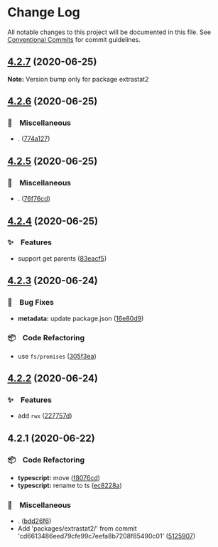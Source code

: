 # Change Log

All notable changes to this project will be documented in this file.
See [Conventional Commits](https://conventionalcommits.org) for commit guidelines.

## [4.2.7](https://github.com/bluelovers/ws-iconv/compare/extrastat2@4.2.6...extrastat2@4.2.7) (2020-06-25)

**Note:** Version bump only for package extrastat2





## [4.2.6](https://github.com/bluelovers/ws-iconv/compare/extrastat2@4.2.5...extrastat2@4.2.6) (2020-06-25)


### 🔖　Miscellaneous

* . ([774a127](https://github.com/bluelovers/ws-iconv/commit/774a127c7a8c36f9666d5cd1c0ccf5afb9ef2597))





## [4.2.5](https://github.com/bluelovers/ws-iconv/compare/extrastat2@4.2.4...extrastat2@4.2.5) (2020-06-25)


### 🔖　Miscellaneous

* . ([76f76cd](https://github.com/bluelovers/ws-iconv/commit/76f76cd12c3f89390515b1e33e9291b84faf433a))





## [4.2.4](https://github.com/bluelovers/ws-iconv/compare/extrastat2@4.2.3...extrastat2@4.2.4) (2020-06-25)


### ✨　Features

* support get parents ([83eacf5](https://github.com/bluelovers/ws-iconv/commit/83eacf5871a4cb2e2d62f0ba82eb2f41720e0776))





## [4.2.3](https://github.com/bluelovers/ws-iconv/compare/extrastat2@4.2.2...extrastat2@4.2.3) (2020-06-24)


### 🐛　Bug Fixes

* **metadata:** update package.json ([16e80d9](https://github.com/bluelovers/ws-iconv/commit/16e80d9148147777824bc1a383578b769aa30955))


### 📦　Code Refactoring

* use `fs/promises` ([305f3ea](https://github.com/bluelovers/ws-iconv/commit/305f3ea84e2bec14743a69b766d86ba3ebb91603))





## [4.2.2](https://github.com/bluelovers/ws-iconv/compare/extrastat2@4.2.1...extrastat2@4.2.2) (2020-06-24)


### ✨　Features

* add `rwx` ([227757d](https://github.com/bluelovers/ws-iconv/commit/227757d8bcb51f17cf66a391c4385c80f1e1d415))





## 4.2.1 (2020-06-22)


### 📦　Code Refactoring

* **typescript:** move ([f8076cd](https://github.com/bluelovers/ws-iconv/commit/f8076cd424ac0f49279cdc27bcbfa8271dd34339))
* **typescript:** rename to ts ([ec8228a](https://github.com/bluelovers/ws-iconv/commit/ec8228a75e8c1c4a454dfa8e498f321f1dca0dcf))


### 🔖　Miscellaneous

* . ([bdd26f6](https://github.com/bluelovers/ws-iconv/commit/bdd26f6a53de725eef72b0a832c42d1b8fb68298))
* Add 'packages/extrastat2/' from commit 'cd6613486eed79cfe99c7eefa8b7208f85490c01' ([5125907](https://github.com/bluelovers/ws-iconv/commit/5125907fd356d3d4789de6fafe7a2771c36531ce))
